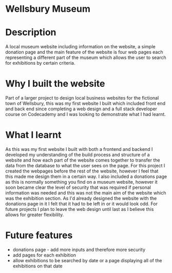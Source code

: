 # Wellsbury Museum

# Description

A local museum website including information on the website, a simple donation page and the main feature of the website is four web pages each representing a different part of the museum which allows the user to search for exhibitions by certain criteria. 

# Why I built the website

Part of a larger project to design local business websites for the fictional town of Wellsbury, this was my first website I built which included front end and back end since completing a web design and a full stack developer course on Codecademy and I was looking to demonstrate what I had learnt. 

# What I learnt

As this was my first website I built with both a frontend and backend I developed my understanding of the build process and structure of a website and how each part of the website comes together to transfer the data from the database to what the user sees on the page. For this project I created the webpages before the rest of the website, however I feel that this made me design them in a certain way. I also included a donations page as this is normally something you find on a museum website, however it soon became clear the level of security that was required if personal information was needed and this was not the main aim of the website which was the exhibition section. As I'd already designed the website with the donations page in it I felt that it had to be left in or it would look odd. For future projects I plan to leave the web design until last as I believe this allows for greater flexibility.  

# Future features 

- donations page - add more inputs and therefore more security
- add pages for each exhibition
- allow exhibitions to be searched by date or a page displaying all of the exhibitions on that date
